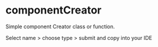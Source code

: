 # componentCreator

Simple component Creator class or function.

Select name > choose type > submit and copy into your IDE
